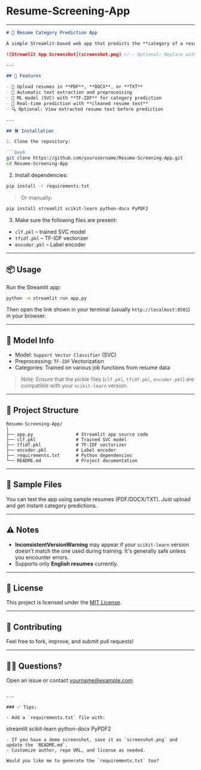 # Resume-Screening-App


---

````markdown
# 📝 Resume Category Prediction App

A simple Streamlit-based web app that predicts the **category of a resume** (e.g., Data Science, HR, etc.) using a **machine learning model** trained on resume data. Upload resumes in PDF, DOCX, or TXT format and instantly get predictions.

![Streamlit App Screenshot](screenshot.png) <!-- Optional: Replace with actual screenshot if available -->

---

## 🚀 Features

- 📂 Upload resumes in **PDF**, **DOCX**, or **TXT**
- 🧹 Automatic text extraction and preprocessing
- 🧠 ML model (SVC) with **TF-IDF** for category prediction
- 🎯 Real-time prediction with **cleaned resume text**
- 🔍 Optional: View extracted resume text before prediction

---

## 🛠️ Installation

1. Clone the repository:

```bash
git clone https://github.com/yourusername/Resume-Screening-App.git
cd Resume-Screening-App
````

2. Install dependencies:

```bash
pip install -r requirements.txt
```

> Or manually:

```bash
pip install streamlit scikit-learn python-docx PyPDF2
```

3. Make sure the following files are present:

* `clf.pkl` – trained SVC model
* `tfidf.pkl` – TF-IDF vectorizer
* `encoder.pkl` – Label encoder

---

## 📦 Usage

Run the Streamlit app:

```bash
python -m streamlit run app.py
```

Then open the link shown in your terminal (usually `http://localhost:8501`) in your browser.

---

## 🧠 Model Info

* Model: `Support Vector Classifier` (SVC)
* Preprocessing: `TF-IDF` Vectorization
* Categories: Trained on various job functions from resume data

> Note: Ensure that the pickle files (`clf.pkl`, `tfidf.pkl`, `encoder.pkl`) are compatible with your `scikit-learn` version.

---

## 📁 Project Structure

```
Resume-Screening-App/
│
├── app.py                # Streamlit app source code
├── clf.pkl               # Trained SVC model
├── tfidf.pkl             # TF-IDF vectorizer
├── encoder.pkl           # Label encoder
├── requirements.txt      # Python dependencies
└── README.md             # Project documentation
```

---

## 🧪 Sample Files

You can test the app using sample resumes (PDF/DOCX/TXT). Just upload and get instant category predictions.

---

## ⚠️ Notes

* **InconsistentVersionWarning** may appear if your `scikit-learn` version doesn't match the one used during training. It's generally safe unless you encounter errors.
* Supports only **English resumes** currently.

---

## 📄 License

This project is licensed under the [MIT License](LICENSE).

---

## 🤝 Contributing

Feel free to fork, improve, and submit pull requests!

---

## 🙋‍♂️ Questions?

Open an issue or contact [yourname@example.com](mailto:yourname@example.com).

```

---

### ✅ Tips:

- Add a `requirements.txt` file with:
```

streamlit
scikit-learn
python-docx
PyPDF2

```
- If you have a demo screenshot, save it as `screenshot.png` and update the `README.md`.
- Customize author, repo URL, and license as needed.

Would you like me to generate the `requirements.txt` too?
```
